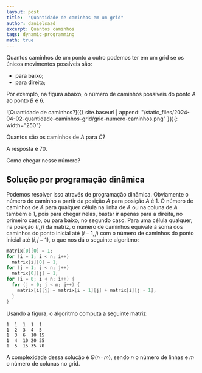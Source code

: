 ```yaml
---
layout: post
title:  "Quantidade de caminhos em um grid"
author: danielsaad
excerpt: Quantos caminhos 
tags: dynamic-programming
math: true
---
```


Quantos caminhos de um ponto a outro podemos ter em um grid se os únicos movimentos possíveis são:

- para baixo;
- para direita;

Por exemplo, na figura abaixo, o número de caminhos possíveis do ponto $A$ ao ponto $B$ é $6$.

![Quantidade de caminhos?]({{ site.baseurl | append: "/static_files/2024-04-02-quantidade-caminhos-grid/grid-numero-caminhos.png" }}){: width="250"}

Quantos são os caminhos de $A$ para $C$?

A resposta é $70$.

Como chegar nesse número?

## Solução por programação dinâmica

Podemos resolver isso através de programação dinâmica. Obviamente o número de caminho a partir da posição $A$ para posição $A$ é $1$. O número de caminhos de $A$ para qualquer célula na linha de $A$ ou na coluna de $A$ também é $1$, pois para chegar nelas, bastar ir apenas para a direita, no primeiro caso, ou para baixo, no segundo caso.
Para uma célula qualquer, na posição $(i,j)$ da matriz, o número de caminhos equivale à soma dos caminhos do ponto inicial até $(i-1,j)$ com o número de caminhos do ponto inicial até $(i,j-1)$, o que nos dá o seguinte algoritmo:

```cpp
matrix[0][0] = 1;
for (i = 1; i < n; i++)
  matrix[i][0] = 1;
for (j = 1; j < n; j++)
  matrix[0][j] = 1;
for (i = 0; i < n; i++) {
  for (j = 0; j < m; j++) {
    matrix[i][j] = matrix[i - 1][j] + matrix[i][j - 1];
  }
}
```

Usando a figura, o algoritmo computa a seguinte matriz:

```plain
1  1  1  1  1 
1  2  3  4  5 
1  3  6  10 15 
1  4  10 20 35 
1  5  15 35 70
```

A complexidade dessa solução é $\Theta(n\cdot m)$, sendo $n$ o número de linhas e $m$ o número de colunas no grid.
